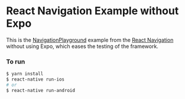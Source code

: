 # React Navigation Example without Expo
This is the [NavigationPlayground](https://github.com/react-navigation/react-navigation/tree/master/examples/NavigationPlayground) example from the [React Navigation](https://github.com/react-navigation/react-navigation) without using Expo, which eases the testing of the framework.

### To run

```bash
$ yarn install
$ react-native run-ios
# or 
$ react-native run-android
```

